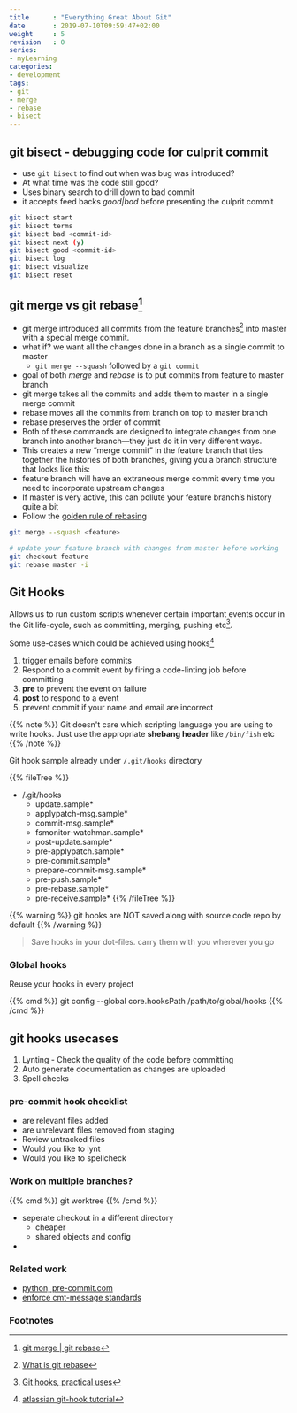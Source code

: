 ```yaml
---
title      : "Everything Great About Git"
date       : 2019-07-10T09:59:47+02:00
weight     : 5
revision   : 0
series:
- myLearning
categories: 
- development
tags:
- git
- merge
- rebase
- bisect
---
```


## git bisect - debugging code for culprit commit

* use `git bisect` to find out when was bug was introduced?
* At what time was the code still good?
* Uses binary search to drill down to bad commit
* it accepts feed backs *good|bad* before presenting the culprit commit

```bash
git bisect start
git bisect terms
git bisect bad <commit-id>
git bisect next (y)
git bisect good <commit-id>
git bisect log
git bisect visualize
git bisect reset 
```

## git merge vs git rebase[^3]

* git merge introduced all commits from the feature branches[^4] into master with a special merge commit.
* what if? we want all the changes done in a branch as a single commit to master
  * `git merge --squash` followed by a `git commit`
* goal of both *merge* and *rebase* is to put commits from feature to master branch
* git merge takes all the commits and adds them to master in a single merge commit
* rebase moves all the commits from branch on top to master branch
* rebase preserves the order of commit
* Both of these commands are designed to integrate changes from one branch into another branch—they just do it in very different ways.
* This creates a new “merge commit” in the feature branch that ties together the histories of both branches, giving you a branch structure that looks like this:
* feature branch will have an extraneous merge commit every time you need to incorporate upstream changes
* If master is very active, this can pollute your feature branch’s history quite a bit
* Follow the [golden rule of rebasing](https://www.atlassian.com/git/tutorials/merging-vs-rebasing#the-golden-rule-of-rebasing)

```bash
git merge --squash <feature>

# update your feature branch with changes from master before working
git checkout feature
git rebase master -i
```


## Git Hooks

Allows us to run custom scripts whenever certain important events occur in the Git
life-cycle, such as committing, merging, pushing etc[^1].

Some use-cases which could be achieved using hooks[^2]

1. trigger emails before commits
2. Respond to a commit event by firing a code-linting job before committing
3. **pre** to prevent the event on failure
4. **post** to respond to a event
5. prevent commit if your name and email are incorrect

{{% note %}}
    Git doesn't care which scripting language you are using to write hooks.
    Just use the appropriate **shebang header** like `/bin/fish` etc
{{% /note %}}

Git hook sample already under `/.git/hooks` directory

{{% fileTree %}}
* /.git/hooks
  * update.sample*
  * applypatch-msg.sample*
  * commit-msg.sample*
  * fsmonitor-watchman.sample*
  * post-update.sample*
  * pre-applypatch.sample*
  * pre-commit.sample*
  * prepare-commit-msg.sample*
  * pre-push.sample*
  * pre-rebase.sample*
  * pre-receive.sample*
{{% /fileTree %}}

{{% warning %}}
    git hooks are NOT saved along with source code repo by default
{{% /warning %}}

> Save hooks in your dot-files. carry them with you wherever you go

### Global hooks

Reuse your hooks in every project

{{% cmd %}}
    git config --global core.hooksPath /path/to/global/hooks
{{% /cmd %}}

## git hooks usecases

1. Lynting - Check the quality of the code before committing
2. Auto generate documentation as changes are uploaded
3. Spell checks

### pre-commit hook checklist

- are relevant files added
- are unrelevant files removed from staging
- Review untracked files
- Would you like to lynt
- Would you like to spellcheck

### Work on multiple branches?

{{% cmd %}}
    git worktree
{{% /cmd %}}

* seperate checkout in a different directory
  * cheaper
  * shared objects and config
* 

### Related work

* [python, pre-commit.com](https://pre-commit.com/)
* [enforce cmt-message standards](https://github.com/Krakakanok/Conventional-Commits-Git-Hook/blob/master/commit-msg)

### Footnotes

[^1]: [Git hooks, practical uses](https://www.tygertec.com/git-hooks-practical-uses-windows/)
[^2]: [atlassian git-hook tutorial](https://www.atlassian.com/git/tutorials/git-hooks)
[^3]: [git merge | git rebase](https://hackernoon.com/git-merge-vs-rebase-whats-the-diff-76413c117333)
[^4]: [What is git rebase](https://gist.github.com/leesmith/8441773)